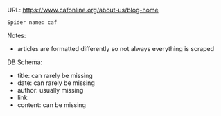 URL: https://www.cafonline.org/about-us/blog-home

    Spider name: caf

Notes:
- articles are formatted differently so not always everything is scraped

DB Schema:
- title: can rarely be missing
- date: can rarely be missing
- author: usually missing
- link
- content: can be missing

